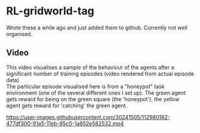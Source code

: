 # RL-gridworld-tag

Wrote these a while ago and just added them to github. Currently not well organised.

## Video

This video visualises a sample of the behaviour of the agents after a significant number of training episodes (video rendered from actual episode data)\
The particular episode visualised here is from a "honeypot" task environment (one of the several different ones I set up). The green agent gets reward for being on the green square (the 'honeypot'), the yellow agent gets reward for 'catching' the green agent.

https://user-images.githubusercontent.com/30241505/112980182-477df300-91a5-11eb-95c0-1a852e582532.mp4

